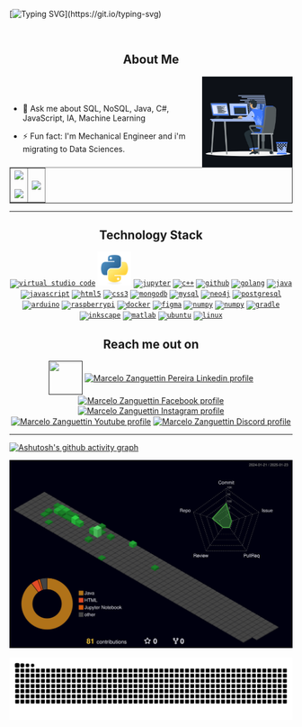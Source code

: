 [![Typing SVG](https://readme-typing-svg.herokuapp.com?font=IBM+Plex+Sans&color=41B883&size=35&center=true&vCenter=true&width=1000&lines=Hello+there!;Wellcome+to+my+profile.;I+am+Marcelo+Zanguettin%2C+31+years+old.;Enjoy!)](https://git.io/typing-svg)

<br>

<h2 align="center"> About Me</h2>

<img width="32%" align="right" src="https://github.com/MarceloZanguettin/MarceloZanguettin/blob/main/animation_500_kxa883sd.gif" />

<br>
<br>
  
- 💬 Ask me about SQL, NoSQL, Java, C#, JavaScript, IA, Machine Learning
  
- ⚡ Fun fact: I'm Mechanical Engineer and i'm migrating to Data Sciences.

<table align="center" border="none">
<tr border="none">
<td width="50%" align="center" border="none"><img align="center"  src="https://github-readme-stats.vercel.app/api?username=MarceloZanguettin&theme=vue-dark&show_icons=true&count_private=true" /><br></br><img  src="https://github-readme-streak-stats.herokuapp.com/?user=MarceloZanguettin&show_icons=true&locale=en&layout=compact&theme=vue-dark&line_" /></td>
<td width="50%" align="center" border="none"><img  align="center"  src="https://github-readme-stats.anuraghazra1.vercel.app/api/top-langs/?username=MarceloZanguettin&theme=vue-dark&hide_border=false&no-bg=true&no-frame=true&langs_count=10"/></td>
</tr>
</table>


------

<h2 align="center">Technology Stack</h2>
<p align="center" style="display= inline_block">
<code><a href="https://code.visualstudio.com"><img src="https://cdn.jsdelivr.net/gh/devicons/devicon/icons/vscode/vscode-original-wordmark.svg" alt="virtual studio code" width="60" height="60"/></a></code>
<code><a href="https://www.python.org"><img src="https://raw.githubusercontent.com/devicons/devicon/master/icons/python/python-original.svg" alt="python" width="60" height="60"/></a></code>
<code><a href="https://jupyter.org"><img src="https://cdn.jsdelivr.net/gh/devicons/devicon/icons/jupyter/jupyter-original-wordmark.svg" alt="jupyter" width="60" height="60"/></a></code>
<code><a href="https://cplusplus.com"><img src="https://cdn.jsdelivr.net/gh/devicons/devicon/icons/cplusplus/cplusplus-original.svg" alt="c++" width="60" height="60"/></a></code>
<code><a href="https://github.com"><img src="https://cdn.jsdelivr.net/gh/devicons/devicon/icons/github/github-original-wordmark.svg" alt="github" width="60" height="60"/></a></code>
<code><a href="https://go.dev"><img src="https://cdn.jsdelivr.net/gh/devicons/devicon/icons/go/go-original.svg" alt="golang" width="60" height="60"/></a></code>
<code><a href="https://www.java.com/pt-BR/"><img src="https://cdn.jsdelivr.net/gh/devicons/devicon/icons/java/java-original.svg" alt="java" width="60" height="60"/></a></code>
<code><a href="https://www.javascript.com"><img src="https://cdn.jsdelivr.net/gh/devicons/devicon/icons/javascript/javascript-original.svg" alt="javascript" width="60" height="60"/></a></code>
<code><a href="https://www.w3schools.com/html/"><img src="https://cdn.jsdelivr.net/gh/devicons/devicon/icons/html5/html5-original-wordmark.svg" alt="html5" width="60" height="60"/></a></code>
<code><a href="https://www.w3.org/Style/CSS/Overview.en.html"><img src="https://cdn.jsdelivr.net/gh/devicons/devicon/icons/css3/css3-original-wordmark.svg" alt="css3" width="60" height="60"/></a></code>
<code><a href="https://www.mongodb.com/pt-br"><img src="https://cdn.jsdelivr.net/gh/devicons/devicon/icons/mongodb/mongodb-original.svg" alt="mongodb" width="60" height="60"/></a></code>
<code><a href="https://www.mysql.com"><img src="https://cdn.jsdelivr.net/gh/devicons/devicon/icons/mysql/mysql-original-wordmark.svg" alt="mysql" width="60" height="60"/></a></code>
<code><a href="https://neo4j.com"><img src="https://cdn.jsdelivr.net/gh/devicons/devicon/icons/neo4j/neo4j-original-wordmark.svg" alt="neo4j" width="60" height="60"/></a></code>
<code><a href="https://www.postgresql.org"><img src="https://cdn.jsdelivr.net/gh/devicons/devicon/icons/postgresql/postgresql-original-wordmark.svg" alt="postgresql" width="60" height="60"/></a></code>
<code><a href="https://www.arduino.cc"><img src="https://cdn.jsdelivr.net/gh/devicons/devicon/icons/arduino/arduino-original-wordmark.svg" alt="arduino" width="60" height="60"/></a></code>
<code><a href="https://www.raspberrypi.com"><img src="https://cdn.jsdelivr.net/gh/devicons/devicon/icons/raspberrypi/raspberrypi-original.svg" alt="raspberrypi" width="60" height="60"/></a></code>
<!--<code><a href="https://getbootstrap.com"><img src="https://cdn.jsdelivr.net/gh/devicons/devicon/icons/bootstrap/bootstrap-original-wordmark.svg" alt="bootstrap" width="60" height="60"/></a></code>-->
<code><a href="https://www.docker.com"><img src="https://cdn.jsdelivr.net/gh/devicons/devicon/icons/docker/docker-original-wordmark.svg" alt="docker" width="60" height="60"/></a></code>
<!--<code><a href="https://nodejs.org/en"><img src="https://cdn.jsdelivr.net/gh/devicons/devicon/icons/nodejs/nodejs-original-wordmark.svg" alt="neo4j" width="60" height="60"/></a></code>-->
<code><a href="https://www.figma.com"><img src="https://cdn.jsdelivr.net/gh/devicons/devicon/icons/figma/figma-original.svg" alt="figma" width="60" height="60"/></a></code>
<code><a href="https://scikit-learn.org/"><img src="https://raw.githubusercontent.com/scikit-learn/scikit-learn/main/doc/logos/scikit-learn-logo.png" alt="numpy" width="60" height="45"/></a></code>
<code><a href="https://numpy.org"><img src="https://cdn.jsdelivr.net/gh/devicons/devicon/icons/numpy/numpy-original-wordmark.svg" alt="numpy" width="60" height="60"/></a></code>
<code><a href="https://gradle.org"><img src="https://cdn.jsdelivr.net/gh/devicons/devicon/icons/gradle/gradle-plain-wordmark.svg" alt="gradle" width="60" height="60"/></a></code>
<code><a href="https://inkscape.org/pt-br/"><img src="https://cdn.jsdelivr.net/gh/devicons/devicon/icons/inkscape/inkscape-original.svg" alt="inkscape" width="60" height="60"/></a></code>
<code><a href="https://www.mathworks.com/products/matlab.html"><img src="https://cdn.jsdelivr.net/gh/devicons/devicon/icons/matlab/matlab-original.svg" alt="matlab" width="60" height="60"/></a></code>
<!--<code><a href="https://flutter.dev"><img src="https://cdn.jsdelivr.net/gh/devicons/devicon/icons/flutter/flutter-original.svg" alt="flutter" width="60" height="60"/></a></code>-->
<!--<code><a href="https://jquery.com"><img src="https://cdn.jsdelivr.net/gh/devicons/devicon/icons/jquery/jquery-original-wordmark.svg" alt="jquery" width="60" height="60"/></a></code>-->
<!--<code><a href="https://react.dev"><img src="https://cdn.jsdelivr.net/gh/devicons/devicon/icons/react/react-original-wordmark.svg" alt="react" width="60" height="60"/></a></code>-->
<!--<code><a href="https://sass-lang.com"><img src="https://cdn.jsdelivr.net/gh/devicons/devicon/icons/sass/sass-original.svg" alt="sass" width="60" height="60"/></a></code>-->
<!--<code><a href="https://spring.io"><img src="https://cdn.jsdelivr.net/gh/devicons/devicon/icons/spring/spring-original-wordmark.svg" alt="spring" width="60" height="60"/></a></code>-->
<!--<code><a href="https://www.typescriptlang.org"><img src="https://cdn.jsdelivr.net/gh/devicons/devicon/icons/typescript/typescript-original.svg" alt="typescript" width="60" height="60"/></a></code>-->
<code><a href="https://ubuntu.com"><img src="https://cdn.jsdelivr.net/gh/devicons/devicon/icons/ubuntu/ubuntu-plain-wordmark.svg" alt="ubuntu" width="60" height="60"/></a></code>
<code><a href="https://www.linux.org"><img src="https://cdn.jsdelivr.net/gh/devicons/devicon/icons/linux/linux-original.svg" alt="linux" width="60" height="60"/></a></code>
<!--<code><a href="https://vuejs.org"><img src="https://cdn.jsdelivr.net/gh/devicons/devicon/icons/vuejs/vuejs-original-wordmark.svg" alt="vue" width="60" height="60"/></a></code>--></p>

<h2 align="center">Reach me out on</h2>
<p align="center" style="display= inline_block">
<a href="" target="blank"><img align="center" src="https://raw.githubusercontent.com/rahuldkjain/github-profile-readme-generator/master/src/images/icons/Social/twitter.svg" alt="" width="60" height="60" /></a>
<a href="https://www.linkedin.com/in/marcelo-zanguettin-pereira-887ba597/" target="blank"> <img align="center" src="https://raw.githubusercontent.com/rahuldkjain/github-profile-readme-generator/master/src/images/icons/Social/linked-in-alt.svg" alt="Marcelo Zanguettin Pereira Linkedin profile" width="60" height="60" /></a>
<a href="https://www.facebook.com/marcelo.zanguettinpereira" target="blank"><img align="center" src="https://raw.githubusercontent.com/rahuldkjain/github-profile-readme-generator/master/src/images/icons/Social/facebook.svg" alt="Marcelo Zanguettin Facebook profile" width="60" height="60" /></a>
<a href="" target="blank"><img align="center" src="https://raw.githubusercontent.com/rahuldkjain/github-profile-readme-generator/master/src/images/icons/Social/instagram.svg" alt="Marcelo Zanguettin Instagram profile" width="60" height="60" /></a>
<a href="https://www.youtube.com/" target="blank"><img align="center" src="https://raw.githubusercontent.com/rahuldkjain/github-profile-readme-generator/master/src/images/icons/Social/youtube.svg" alt="Marcelo Zanguettin Youtube profile" width="60" height="60" /></a>
<a href="" target="blank"><img align="center" src="https://raw.githubusercontent.com/rahuldkjain/github-profile-readme-generator/master/src/images/icons/Social/discord.svg" alt="Marcelo Zanguettin Discord profile" width="60" height="60" /></a>
</p>

------

[![Ashutosh's github activity graph](https://github-readme-activity-graph.vercel.app/graph?username=MarceloZanguettin&theme=vue)](https://github.com/ashutosh00710/github-readme-activity-graph)

![](./profile-3d-contrib/profile-night-green.svg)



<picture>
  <source
    media="(prefers-color-scheme: dark)"
    srcset="https://raw.githubusercontent.com/MarceloZanguettin/MarceloZanguettin/output/github-contribution-grid-snake-dark.svg"
  />
  <source
    media="(prefers-color-scheme: light)"
    srcset="https://raw.githubusercontent.com/MarceloZanguettin/MarceloZanguettin/output/github-contribution-grid-snake.svg"
  />
  <img
    alt="github contribution grid snake animation"
    src="https://raw.githubusercontent.com/MarceloZanguettin/MarceloZanguettin/output/github-contribution-grid-snake.svg"
  />
</picture>

